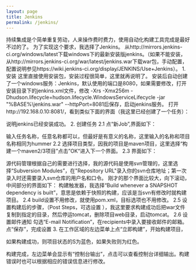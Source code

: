 ```yaml
---
layout: page
title: Jenkins
permalink: /jenkins/
---
```

 持续集成是个简单重复劳动，人来操作费时费力，使用自动化构建工具完成是最好不过的了。
为了实现这个要求，我选择了Jenkins。
从http://mirrors.jenkins-ci.org/windows/latest下载windows下的最新安装版jenkins。（如果不能安装，从http://mirrors.jenkins-ci.org/war/latest/jenkins.war下载war包，手动配置，配置说明参见https://wiki.jenkins-ci.org/display/JENKINS/Use+Jenkins）。
1.安装
这里直接使用安装包，安装过程很简单，这里就再说明了。
安装后自动创建了一个windows服务：Jenkins，默认使用的端口是8080，如果需要修改，打开安装目录下的jenkins.xml文件，修改  <arguments>-Xrs -Xmx256m -Dhudson.lifecycle=hudson.lifecycle.WindowsServiceLifecycle -jar "%BASE%\jenkins.war" --httpPort=8081</arguments>后保存，启动jenkins服务。
打开http://192.168.0.10:8081/，看到类似下面的界面（我这里已经创建了一个任务）：

说明jenkins已经安装成功。
2. 创建任务
  2.1 点“新Job”,界面如下：

输入任务名称，任意名称都可以，但最好是有意义的名称，这里输入的名称和项目名称相同为hummer
  2.2 选择项目类型，因我的项目是maven项目，这里选择“构建一个maven2/3项目”点击”OK“进入下一个界面。
  2.3 界面如下：

源代码管理根据自己的需要进行选择，我的源代码是使用svn管理的，这里选择“Subversion Modules”，在"Repository URL"录入你的svn仓库地址；第一次录入时还需要录入svn仓库的用户名和口令。
刚才的那个界面比较大，向下滚动，中间部分的界面如下：
构建触发器，我选择“Build whenever a SNAPSHOT dependency is built”，意思是依赖于快照的构建，应该是当svn有修改时就构建项目。
2.4 build设置不用修改，就使用pom.xml，目标选项也不用修改。
2.5 设置构建后的步骤，（Post Steps，可选设置 ），我这里要求构建成功后把war文件复制到指定的目录，然后停运tomcat，删除项目web目录，启动tomcat。
2.6 设置邮件通知 
勾选“E-mail Notification”，在recipients中录入要接收邮件的邮箱。
点“保存”，完成设置
3. 在工作区域的左边菜单上点“立即构建”，开始构建项目，

如果构建成功，则项目状态的S为蓝色，如果失败则为红色。

构建完成，左边菜单会显示有“控制台输出”，点击可以查看控制台详细输出。构建错误时也可以根据相应的错误信息进行修改。

